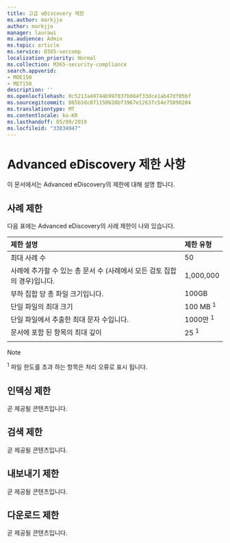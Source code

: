 ```yaml
---
title: 고급 eDiscovery 제한
ms.author: markjjo
author: markjjo
manager: laurawi
ms.audience: Admin
ms.topic: article
ms.service: O365-seccomp
localization_priority: Normal
ms.collection: M365-security-compliance
search.appverid:
- MOE150
- MET150
description: ''
ms.openlocfilehash: 0c5213a49744b997037b084f33dce1ab47df05bf
ms.sourcegitcommit: 865b3dc071150b20bf3967e1263fc54e75898284
ms.translationtype: MT
ms.contentlocale: ko-KR
ms.lasthandoff: 05/09/2019
ms.locfileid: "33834947"
---
```

# <a name="limits-in-advanced-ediscovery"></a>Advanced eDiscovery 제한 사항

이 문서에서는 Advanced eDiscovery의 제한에 대해 설명 합니다.

## <a name="case-limits"></a>사례 제한

다음 표에는 Advanced eDiscovery의 사례 제한이 나와 있습니다.

|**제한 설명**|**제한 유형**|
  |:-----|:-----|
  |최대 사례 수  <br/> |50  <br/> |
  |사례에 추가할 수 있는 총 문서 수 (사례에서 모든 검토 집합의 경우)입니다.  <br/> |1,000,000  <br/> |
  |부하 집합 당 총 파일 크기입니다.  <br/> |100GB  <br/> |
  |단일 파일의 최대 크기   <br/> |100 MB <sup>1</sup> <br/> |
  |단일 파일에서 추출한 최대 문자 수입니다.  <br/> |1000만 <sup>1</sup> <br/> |
  |문서에 포함 된 항목의 최대 깊이  <br/> |25 <sup>1</sup> <br/> |
|||
 > [!NOTE]
> <sup>1</sup> 파일 한도를 초과 하는 항목은 처리 오류로 표시 됩니다. 

## <a name="indexing-limits"></a>인덱싱 제한

곧 제공될 콘텐츠입니다.

## <a name="search-limits"></a>검색 제한

곧 제공될 콘텐츠입니다.

## <a name="export-limits"></a>내보내기 제한

곧 제공될 콘텐츠입니다.

## <a name="download-limits"></a>다운로드 제한

곧 제공될 콘텐츠입니다.

